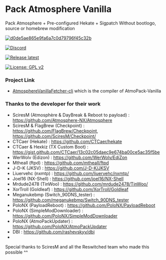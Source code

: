 # Pack Atmosphere Vanilla
Pack Atmosphere + Pre-configured Hekate + Sigpatch
Without bootlogo, source or homebrew modification

[![d0de5ae865e9fa6a7c0d79796f45c32b](https://user-images.githubusercontent.com/50277488/116149527-8b034880-a6e2-11eb-873a-280100abfbc2.png)](https://github.com/THZoria)

[![Discord](https://img.shields.io/discord/643436008452521984.svg?logo=discord&logoColor=white&label=Discord&color=7289DA)](https://discord.com/invite/4YkUZvC)

[![Release latest](https://camo.githubusercontent.com/4ed0c15afbbe24f3d20b96f0b3df38993a3aadba1b6b03ced6bdf3bce82ceb10/68747470733a2f2f696d672e736869656c64732e696f2f62616467652f2546302539462541342539362d72656c656173652532306e6f7465732d3030423245452e737667
)](https://github.com/THZoria/AtmoPack-Vanilla/releases/latest)

[![License: GPL v2](https://img.shields.io/badge/License-GPL%20v2-blue.svg)](https://github.com/THZoria/AtmoPack-Vanilla/blob/main/LICENCE)

### Project Link
- [AtmosphereVanillaFetcher-cli](https://github.com/Lunyyx/AtmosphereVanillaFetcher-cli) which is the compiler of AtmoPack-Vanilla

### Thanks to the developer for their work

- SciresM (Atmosphère & DayBreak & Reboot to payload) : https://github.com/Atmosphere-NX/Atmosphere
- SciresM & FlagBrew (Checkpoint) : https://github.com/FlagBrew/Checkpoint, https://github.com/SciresM/Checkpoint/
- CTCaer (Hekate) : https://github.com/CTCaer/hekate
- CTCaer & Hexkiz (TX Custom Boot) : https://gist.github.com/CTCaer/13c02c05daec9e674ba00ce5ac35f5be
- WerWolv (Edizon) : https://github.com/WerWolv/EdiZon
- Mtheall (ftpd) : https://github.com/mtheall/ftpd
- J-D-K (JKSV) : https://github.com/J-D-K/JKSV
- Liuervehc (nxmtp) : https://github.com/liuervehc/nxmtp/
- Joel16 (NX-Shell) : https://github.com/joel16/NX-Shell
- Mrdude2478 (TinWoo) : https://github.com/mrdude2478/TinWoo/
- XorTroll (Goldleaf) : https://github.com/XorTroll/Goldleaf
- Meganukebmp (Switch_90DNS_tester) : https://github.com/meganukebmp/Switch_90DNS_tester
- PoloNX (PayloadReboot) : https://github.com/PoloNX/PayloadReboot
- PoloNX (SimpleModDownloader) : https://github.com/PoloNX/SimpleModDownloader
- PoloNX (AtmoPackUpdater) : https://github.com/PoloNX/AtmoPackUpdater
- DBI : https://github.com/rashevskyv/dbi
- 
Special thanks to SciresM and all the Reswitched team who made this possible ^^
